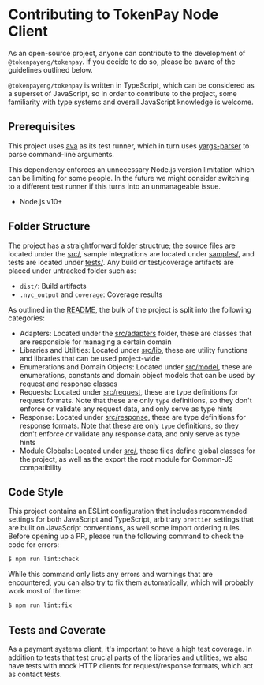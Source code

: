 # Contributing to TokenPay Node Client
As an open-source project, anyone can contribute to the development of `@tokenpayeng/tokenpay`. If you decide to do so, please be aware of the guidelines outlined below.

`@tokenpayeng/tokenpay` is written in TypeScript, which can be considered as a superset of JavaScript, so in order to contribute to the project, some familiarity with type systems and overall JavaScript knowledge is welcome.

## Prerequisites
This project uses [ava](https://github.com/avajs/ava) as its test runner, which in turn uses [yargs-parser](https://github.com/yargs/yargs-parser) to parse command-line arguments.

This dependency enforces an unnecessary Node.js version limitation which can be limiting for some people. In the future we might consider switching to a different test runner if this turns into an unmanageable issue.

- Node.js v10+

## Folder Structure
The project has a straightforward folder structrue; the source files are located under the [src/](./src), sample integrations are located under [samples/](./samples), and tests are located under [tests/](./tests). Any build or test/coverage artifacts are placed under untracked folder such as:

- `dist/`: Build artifacts
- `.nyc_output` and `coverage`: Coverage results

As outlined in the [README](./README.md), the bulk of the project is split into the following categories:

- Adapters: Located under the [src/adapters](./src/adapters) folder, these are classes that are responsible for managing a certain domain
- Libraries and Utilities: Located under [src/lib](./src/lib), these are utility functions and libraries that can be used project-wide
- Enumerations and Domain Objects: Located under [src/model](./src/model), these are enumerations, constants and domain object models that can be used by request and response classes
- Requests: Located under [src/request](./src/request), these are type definitions for request formats. Note that these are only `type` definitions, so they don't enforce or validate any request data, and only serve as type hints
- Response: Located under [src/response](./src/response), these are type definitions for response formats. Note that these are only `type` definitions, so they don't enforce or validate any response data, and only serve as type hints
- Module Globals: Located under [src/](./src), these files define global classes for the project, as well as the export the root module for Common-JS compatibility

## Code Style
This project contains an ESLint configuration that includes recommended settings for both JavaScript and TypeScript, arbitrary `prettier` settings that are built on JavaScript conventions, as well some import ordering rules. Before opening up a PR, please run the following command to check the code for errors:

```bash
$ npm run lint:check
```

While this command only lists any errors and warnings that are encountered, you can also try to fix them automatically, which will probably work most of the time:

```bash
$ npm run lint:fix
```

## Tests and Coverate
As a payment systems client, it's important to have a high test coverage. In addition to tests that test crucial parts of the libraries and utilities, we also have tests with mock HTTP clients for request/response formats, which act as contact tests.
